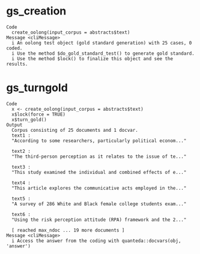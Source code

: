 # gs_creation

    Code
      create_oolong(input_corpus = abstracts$text)
    Message <cliMessage>
      i An oolong test object (gold standard generation) with 25 cases, 0 coded.
      i Use the method $do_gold_standard_test() to generate gold standard.
      i Use the method $lock() to finalize this object and see the results.

# gs_turngold

    Code
      x <- create_oolong(input_corpus = abstracts$text)
      x$lock(force = TRUE)
      x$turn_gold()
    Output
      Corpus consisting of 25 documents and 1 docvar.
      text1 :
      "According to some researchers, particularly political econom..."
      
      text2 :
      "The third-person perception as it relates to the issue of te..."
      
      text3 :
      "This study examined the individual and combined effects of e..."
      
      text4 :
      "This article explores the communicative acts employed in the..."
      
      text5 :
      "A survey of 286 White and Black female college students exam..."
      
      text6 :
      "Using the risk perception attitude (RPA) framework and the 2..."
      
      [ reached max_ndoc ... 19 more documents ]
    Message <cliMessage>
      i Access the answer from the coding with quanteda::docvars(obj, 'answer')

